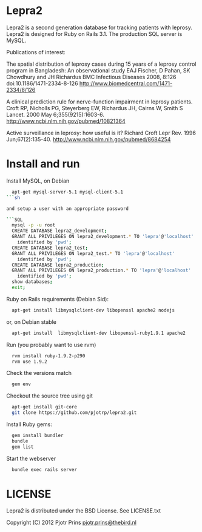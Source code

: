 # Lepra2

Lepra2 is a second generation database for tracking patients with
leprosy. Lepra2 is designed for Ruby on Rails 3.1. The production SQL
server is MySQL.

Publications of interest:


  The spatial distribution of leprosy cases during 15 years of a leprosy control program in Bangladesh: An observational study
  EAJ Fischer, D Pahan, SK Chowdhury and JH Richardus
  BMC Infectious Diseases 2008, 8:126 doi:10.1186/1471-2334-8-126
  http://www.biomedcentral.com/1471-2334/8/126

  A clinical prediction rule for nerve-function impairment in leprosy patients.
  Croft RP, Nicholls PG, Steyerberg EW, Richardus JH, Cairns W, Smith S
  Lancet. 2000 May 6;355(9215):1603-6.
  http://www.ncbi.nlm.nih.gov/pubmed/10821364

  Active surveillance in leprosy: how useful is it? 
  Richard Croft
  Lepr Rev. 1996 Jun;67(2):135-40.
  http://www.ncbi.nlm.nih.gov/pubmed/8684254

# Install and run

Install MySQL, on Debian

```sh
  apt-get mysql-server-5.1 mysql-client-5.1
```sh

and setup a user with an appropriate password

```SQL
  mysql -p -u root
  CREATE DATABASE lepra2_development;
  GRANT ALL PRIVILEGES ON lepra2_development.* TO 'lepra'@'localhost'
    identified by 'pwd';
  CREATE DATABASE lepra2_test;
  GRANT ALL PRIVILEGES ON lepra2_test.* TO 'lepra'@'localhost'
    identified by 'pwd';
  CREATE DATABASE lepra2_production;
  GRANT ALL PRIVILEGES ON lepra2_production.* TO 'lepra'@'localhost'
    identified by 'pwd';
  show databases;
  exit;
```

Ruby on Rails requirements (Debian Sid):

```sh
  apt-get install libmysqlclient-dev libopenssl apache2 nodejs 
```

or, on Debian stable

```sh
  apt-get install  libmysqlclient-dev libopenssl-ruby1.9.1 apache2 
```
  
Run (you probably want to use rvm)

```sh
  rvm install ruby-1.9.2-p290
  rvm use 1.9.2
```

Check the versions match

```sh
  gem env    
```

Checkout the source tree using git

```sh
  apt-get install git-core
  git clone https://github.com/pjotrp/lepra2.git
```

Install Ruby gems:

```sh
  gem install bundler
  bundle
  gem list
```

Start the webserver

```sh
  bundle exec rails server
```

# LICENSE

Lepra2 is distributed under the BSD License. See LICENSE.txt

Copyright (C) 2012 Pjotr Prins <pjotr.prins@thebird.nl>
